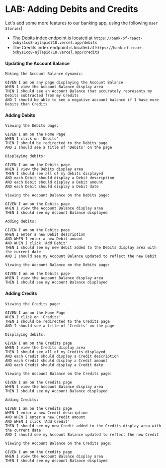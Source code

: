 # LAB: Adding Debits and Credits

Let's add some more features to our banking app, using the following `User Stories`!

- The Debits index endpoint is located at `https://bank-of-react-bxbys1cq8-ajlapid718.vercel.app/debits`
- The Credits index endpoint is located at `https://bank-of-react-bxbys1cq8-ajlapid718.vercel.app/credits`

#### Updating the Account Balance

```text
Making the Account Balance dynamic:

GIVEN I am on any page displaying the Account Balance
WHEN I view the Account Balance display area
THEN I should see an Account Balance that accurately represents my Debits subtracted from my Credits
AND I should be able to see a negative account balance if I have more Debits than Credits
```

#### Adding Debits

```text
Viewing the Debits page:

GIVEN I am on the Home Page
WHEN I click on 'Debits'
THEN I should be redirected to the Debits page
AND I should see a title of 'Debits' on the page
```

```text
Displaying debits:

GIVEN I am on the Debits page
WHEN I view the Debits display area
THEN I should see all of my debits displayed
AND each Debit should display a Debit description
AND each Debit should display a Debit amount
AND each Debit should display a Debit date
```

```text
Viewing the Account Balance on the Debits page:

GIVEN I am on the Debits page
WHEN I view the Account Balance display area
THEN I should see my Account Balance displayed
```

```text
Adding debits:

GIVEN I am on the Debits page
WHEN I enter a new Debit description
AND WHEN I enter a new Debit amount
AND WHEN I click 'Add Debit'
THEN I should see my new debit added to the Debits display area with the current date
AND I should see my Account Balance updated to reflect the new Debit
```

```text
Viewing the Account Balance on the Debits page:

GIVEN I am on the Debits page
WHEN I view the Account Balance display area
THEN I should see my Account Balance displayed
```

#### Adding Credits

```text
Viewing the Credits page:

GIVEN I am on the Home Page
WHEN I click on 'Credits'
THEN I should be redirected to the Credits page
AND I should see a title of 'Credits' on the page
```

```text
Displaying debits:

GIVEN I am on the Credits page
WHEN I view the Credits display area
THEN I should see all of my Credits displayed
AND each Credit should display a Credit description
AND each Credit should display a Credit amount
AND each Credit should display a Credit date
```

```text
Viewing the Account Balance on the Credits page:

GIVEN I am on the Credits page
WHEN I view the Account Balance display area
THEN I should see my Account Balance displayed
```

```text
Adding Credits:

GIVEN I am on the Credits page
WHEN I enter a new Credit description
AND WHEN I enter a new Credit amount
AND WHEN I click 'Add Credit'
THEN I should see my new Credit added to the Credits display area with the current date
AND I should see my Account Balance updated to reflect the new Credit
```

```text
Viewing the Account Balance on the Credits page:

GIVEN I am on the Credits page
WHEN I view the Account Balance display area
THEN I should see my Account Balance displayed
```